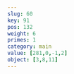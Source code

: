 ```yaml
---
slug: 60
key: 91
pos: 132
weight: 6
primes: 1
category: main
value: [281,0,-1,2]
object: [3,8,11]
---
```

